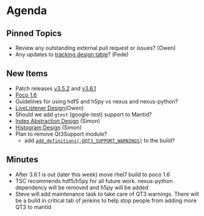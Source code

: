 Agenda
======

Pinned Topics
-------------
* Review any outstanding external pull request or issues? (Owen)
* Any updates to [tracking design table](https://github.com/mantidproject/documents/blob/master/Project-Management/TechnicalSteeringCommittee/reports/TSC-TrackingDesignProposals.md)? (Fede)

New Items
---------
* Patch releases [v3.5.2](https://github.com/mantidproject/mantid/commits/release-3.5) and [v3.6.1](https://github.com/mantidproject/mantid/commits/release-v3.6)
* [Poco 1.6](/Project-Management/TechnicalSteeringCommittee/reports/Poco_14_to_16.md)
* Guidelines for using hdf5 and h5py vs nexus and nexus-python?
* [LiveListener Design](https://github.com/mantidproject/documents/pull/7)(Owen)
* Should we add `gtest` (google-test) support to Mantid?
* [Index Abstraction Design](https://github.com/mantidproject/documents/pull/13) (Simon)
* [Histogram Design](https://github.com/mantidproject/documents/pull/14) (Simon)
* Plan to remove Qt3Support module?
  * add [`add_definitions(-DQT3_SUPPORT_WARNINGS)`](https://gist.github.com/quantumsteve/a3d0733cd3ea31452ed0) to the build?   

Minutes
-------
* After 3.6.1 is out (later this week) move rhel7 build to poco 1.6
* TSC recommends hdf5/h5py for all future work. nexus-python dependency will be removed and h5py will be added
* Steve will add maintenance task to take care of QT3 warnings. There will be a build in critical tab of jenkins to help stop people from adding more QT3 to mantid
